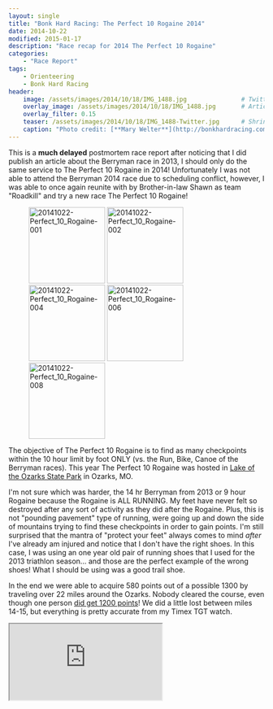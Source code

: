 ```yaml
---
layout: single
title: "Bonk Hard Racing: The Perfect 10 Rogaine 2014"
date: 2014-10-22
modified: 2015-01-17
description: "Race recap for 2014 The Perfect 10 Rogaine"
categories:
    - "Race Report"
tags:
    - Orienteering
    - Bonk Hard Racing
header:
    image: /assets/images/2014/10/18/IMG_1488.jpg				# Twitter (use 'teaser')
    overlay_image: /assets/images/2014/10/18/IMG_1488.jpg		# Article header at 2048x768
    overlay_filter: 0.15
    teaser: /assets/images/2014/10/18/IMG_1488-Twitter.jpg 		# Shrink image to 575 width
    caption: "Photo credit: [**Mary Welter**](http://bonkhardracing.com/Photos2014P10/MWFinish/content/IMG_1488_large.html)"
---
```


This is a **much delayed** postmortem race report after noticing that I did publish an article about the Berryman race in 2013, I should only do the same service to The Perfect 10 Rogaine in 2014! Unfortunately I was not able to attend the Berryman 2014 race due to scheduling conflict, however, I was able to once again reunite with by Brother-in-law Shawn as team "Roadkill" and try a new race The Perfect 10 Rogaine!

<figure class="fifth">
<a href="https://www.flickr.com/photos/justinrummel/16118912777" title="20141022-Perfect_10_Rogaine-001 by Justin Rummel, on Flickr"><img src="https://farm8.staticflickr.com/7466/16118912777_0b6fe677ba_q.jpg" width="150" height="150" alt="20141022-Perfect_10_Rogaine-001"></a>
<a href="https://www.flickr.com/photos/justinrummel/16302975001" title="20141022-Perfect_10_Rogaine-002 by Justin Rummel, on Flickr"><img src="https://farm8.staticflickr.com/7522/16302975001_269a414e5d_q.jpg" width="150" height="150" alt="20141022-Perfect_10_Rogaine-002"></a>
<a href="https://www.flickr.com/photos/justinrummel/16118610079" title="20141022-Perfect_10_Rogaine-004 by Justin Rummel, on Flickr"><img src="https://farm9.staticflickr.com/8592/16118610079_6524761279_q.jpg" width="150" height="150" alt="20141022-Perfect_10_Rogaine-004"></a>
<a href="https://www.flickr.com/photos/justinrummel/16278829126" title="20141022-Perfect_10_Rogaine-006 by Justin Rummel, on Flickr"><img src="https://farm9.staticflickr.com/8679/16278829126_c2d6a99762_q.jpg" width="150" height="150" alt="20141022-Perfect_10_Rogaine-006"></a>
<a href="https://www.flickr.com/photos/justinrummel/16117219728" title="20141022-Perfect_10_Rogaine-008 by Justin Rummel, on Flickr"><img src="https://farm8.staticflickr.com/7493/16117219728_9e4b05770c_q.jpg" width="150" height="150" alt="20141022-Perfect_10_Rogaine-008"></a>
</figure>

The objective of The Perfect 10 Rogaine is to find as many checkpoints within the 10 hour limit by foot ONLY (vs. the Run, Bike, Canoe of the Berryman races).  This year The Perfect 10 Rogaine was hosted in [Lake of the Ozarks State Park][ozarks] in Ozarks, MO.

I'm not sure which was harder, the 14 hr Berryman from 2013 or 9 hour Rogaine because the Rogaine is ALL RUNNING.  My feet have never felt so destroyed after any sort of activity as they did after the Rogaine.  Plus, this is not "pounding pavement" type of running, were going up and down the side of mountains trying to find these checkpoints in order to gain points.  I'm still surprised that the mantra of "protect your feet" always comes to mind *after* I've already am injured and notice that I don't have the right shoes.  In this case, I was using an one year old pair of running shoes that I used for the 2013 triathlon season... and those are the perfect example of the wrong shoes!  What I should be using was a good trail shoe.

In the end we were able to acquire 580 points out of a possible 1300 by traveling over 22 miles around the Ozarks.  Nobody cleared the course, even though one person [did get 1200 points][1200]!  We did a little lost between miles 14-15, but everything is pretty accurate from my Timex TGT watch.

<div class="embed-container embed-container-strava">
    <iframe src='https://www.strava.com/activities/209124354/embed/1590b2431d819da54286e9d8a9456d8a13b5a040' scrolling='no' webkitAllowFullScreen mozallowfullscreen allowFullScreen></iframe>
</div>



[ozarks]: http://mostateparks.com/park/lake-ozarks-state-park
[1200]: http://www.bonkhardracing2.com/results/perfect10/2014/overall.pdf